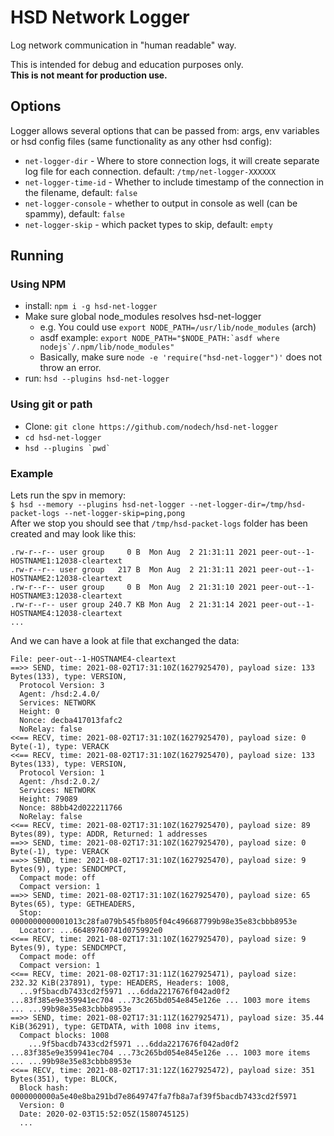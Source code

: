 HSD Network Logger
==================

Log network communication in "human readable" way.

This is intended for debug and education purposes only.  
**This is not meant for production use.**

## Options
  Logger allows several options that can be passed from: args, env variables or
  hsd config files (same functionality as any other hsd config):
  
  - `net-logger-dir` - Where to store connection logs, it will create separate
    log file for each connection. default: `/tmp/net-logger-XXXXXX`
  - `net-logger-time-id` - Whether to include timestamp of the connection in
    the filename, default: `false`
  - `net-logger-console` - whether to output in console as well (can be
    spammy), default: `false`
  - `net-logger-skip` - which packet types to skip, default: `empty`

## Running
### Using NPM

  - install: `npm i -g hsd-net-logger`
  - Make sure global node_modules resolves hsd-net-logger
    - e.g. You could use `export NODE_PATH=/usr/lib/node_modules` (arch)
    - asdf example: ``export NODE_PATH="$NODE_PATH:`asdf
      where nodejs`/.npm/lib/node_modules"``
    - Basically, make sure `node -e 'require("hsd-net-logger")'` does not
      throw an error.
  - run: `hsd --plugins hsd-net-logger`

### Using git or path
  - Clone: `git clone https://github.com/nodech/hsd-net-logger`
  - `cd hsd-net-logger`
  - ``hsd --plugins `pwd` ``

### Example
  Lets run the spv in memory:  
 `$ hsd --memory --plugins hsd-net-logger --net-logger-dir=/tmp/hsd-packet-logs --net-logger-skip=ping,pong`  
  After we stop you should see that `/tmp/hsd-packet-logs` folder has been
  created and may look like this:
```
.rw-r--r-- user group     0 B  Mon Aug  2 21:31:11 2021 peer-out--1-HOSTNAME1:12038-cleartext
.rw-r--r-- user group   217 B  Mon Aug  2 21:31:11 2021 peer-out--1-HOSTNAME2:12038-cleartext
.rw-r--r-- user group     0 B  Mon Aug  2 21:31:10 2021 peer-out--1-HOSTNAME3:12038-cleartext
.rw-r--r-- user group 240.7 KB Mon Aug  2 21:31:14 2021 peer-out--1-HOSTNAME4:12038-cleartext
...
```
And we can have a look at file that exchanged the data:
```
File: peer-out--1-HOSTNAME4-cleartext
==>> SEND, time: 2021-08-02T17:31:10Z(1627925470), payload size: 133 Bytes(133), type: VERSION,
  Protocol Version: 3
  Agent: /hsd:2.4.0/
  Services: NETWORK
  Height: 0
  Nonce: decba417013fafc2
  NoRelay: false
<<== RECV, time: 2021-08-02T17:31:10Z(1627925470), payload size: 0 Byte(-1), type: VERACK
<<== RECV, time: 2021-08-02T17:31:10Z(1627925470), payload size: 133 Bytes(133), type: VERSION,
  Protocol Version: 1
  Agent: /hsd:2.0.2/
  Services: NETWORK
  Height: 79089
  Nonce: 88bb42d022211766
  NoRelay: false
<<== RECV, time: 2021-08-02T17:31:10Z(1627925470), payload size: 89 Bytes(89), type: ADDR, Returned: 1 addresses
==>> SEND, time: 2021-08-02T17:31:10Z(1627925470), payload size: 0 Byte(-1), type: VERACK
==>> SEND, time: 2021-08-02T17:31:10Z(1627925470), payload size: 9 Bytes(9), type: SENDCMPCT,
  Compact mode: off
  Compact version: 1
==>> SEND, time: 2021-08-02T17:31:10Z(1627925470), payload size: 65 Bytes(65), type: GETHEADERS,
  Stop: 0000000000001013c28fa079b545fb805f04c496687799b98e35e83cbbb8953e
  Locator: ...66489760741d075992e0
<<== RECV, time: 2021-08-02T17:31:10Z(1627925470), payload size: 9 Bytes(9), type: SENDCMPCT,
  Compact mode: off
  Compact version: 1
<<== RECV, time: 2021-08-02T17:31:11Z(1627925471), payload size: 232.32 KiB(237891), type: HEADERS, Headers: 1008,
  ...9f5bacdb7433cd2f5971 ...6dda2217676f042ad0f2 ...83f385e9e359941ec704 ...73c265bd054e845e126e ... 1003 more items ... ...99b98e35e83cbbb8953e
==>> SEND, time: 2021-08-02T17:31:11Z(1627925471), payload size: 35.44 KiB(36291), type: GETDATA, with 1008 inv items,
  Compact blocks: 1008
    ...9f5bacdb7433cd2f5971 ...6dda2217676f042ad0f2 ...83f385e9e359941ec704 ...73c265bd054e845e126e ... 1003 more items ... ...99b98e35e83cbbb8953e
<<== RECV, time: 2021-08-02T17:31:12Z(1627925472), payload size: 351 Bytes(351), type: BLOCK,
  Block hash: 0000000000a5e40e8ba291bd7e8649747fa7fb8a7af39f5bacdb7433cd2f5971
  Version: 0
  Date: 2020-02-03T15:52:05Z(1580745125)
  ...

```
